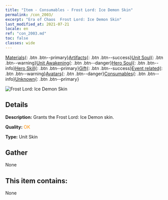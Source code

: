 ```yaml
---
title: "Item - Consumables - Frost Lord: Ice Demon Skin"
permalink: /con_2003/
excerpt: "Era of Chaos  Frost Lord: Ice Demon Skin"
last_modified_at: 2021-07-21
locale: en
ref: "con_2003.md"
toc: false
classes: wide
---
```

 [Materials](/Items/){: .btn .btn--primary}[Artifacts](/Items/Artifacts/){: .btn .btn--success}[Unit Soul](/Items/UnitSoul/){: .btn .btn--warning}[Unit Awakening](/Items/UnitAwakening/){: .btn .btn--danger}[Hero Soul](/Items/HeroSoul/){: .btn .btn--info}[Hero Skill](/Items/HeroSkill/){: .btn .btn--primary}[Gift](/Items/Gift/){: .btn .btn--success}[Event related](/Items/Events/){: .btn .btn--warning}[Avatars](/Items/Avatars/){: .btn .btn--danger}[Consumables](/Items/Consumables/){: .btn .btn--info}[Unknown](/Items/Unknown/){: .btn .btn--primary}

 ![Frost Lord: Ice Demon Skin](/images/u/ti_bingmopifu.jpg)

## Details
 **Description:** Grants the Frost Lord: Ice Demon skin.

 **Quality:** <span style="color: #FF8C00">OK</span>

 **Type:** Unit Skin

## Gather

  None

## This item contains:

  None

